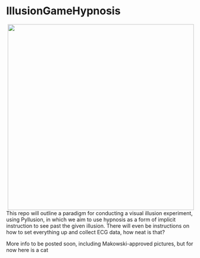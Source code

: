 # IllusionGameHypnosis

<img align="right" height="500" src="https://i.imgur.com/tGcP1eh.png">






This repo will outline a paradigm for conducting a visual illusion experiment, using Pyllusion, in which we aim to use hypnosis as a form of implicit instruction to see past the given illusion. There will even be instructions on how to set everything up and collect ECG data, how neat is that?

More info to be posted soon, including Makowski-approved pictures, but for now here is a cat

